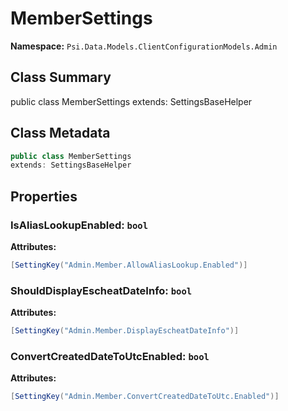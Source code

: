 # MemberSettings

**Namespace:** `Psi.Data.Models.ClientConfigurationModels.Admin`

## Class Summary

public class MemberSettings
extends: SettingsBaseHelper

## Class Metadata

```typescript
public class MemberSettings
extends: SettingsBaseHelper
```

## Properties

### IsAliasLookupEnabled: `bool`

**Attributes:**
```csharp
[SettingKey("Admin.Member.AllowAliasLookup.Enabled")]
```

### ShouldDisplayEscheatDateInfo: `bool`



**Attributes:**
```csharp
[SettingKey("Admin.Member.DisplayEscheatDateInfo")]
```

### ConvertCreatedDateToUtcEnabled: `bool`



**Attributes:**
```csharp
[SettingKey("Admin.Member.ConvertCreatedDateToUtc.Enabled")]
```
